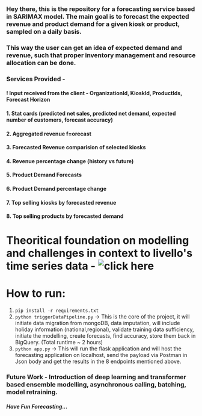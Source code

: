 ### Hey there, this is the repository for a forecasting service based in SARIMAX model. The main goal is to forecast the expected revenue and product demand for a given kiosk or product, sampled on a daily basis.

### This way the user can get an idea of expected demand and revenue, such that proper inventory management and resource allocation can be done.

### Services Provided - 
#### ! Input received from the client - OrganizationId, KioskId, ProductIds, Forecast Horizon

#### 1. Stat cards (predicted net sales, predicted net demand, expected number of customers, forecast accuracy)
#### 2. Aggregated revenue f=orecast
#### 3. Forecasted Revenue comparision of selected kiosks
#### 4. Revenue percentage change (history vs future)
#### 5. Product Demand Forecasts
#### 6. Product Demand percentage change
#### 7. Top selling kiosks by forecasted revenue
#### 8. Top selling products by forecasted demand

# Theoritical foundation on modelling and challenges in context to livello's time series data - ![click here](https://livello.atlassian.net/wiki/spaces/LIV/pages/2403074049/Revenue+and+Product+Demand+SARIMA+Forecast)

# How to run:

1. `pip install -r requirements.txt`
2. `python triggerDataPipeline.py` -> This is the core of the project, it will initiate data migration from mongoDB, data imputation, will include holiday information (national,regional), validate training data sufficiency, initiate the modelling, create forecasts, find accuracy, store them back in BigQuery. (Total runtime ~ 2 hours)
3. `python app.py` -> This will run the flask application and will host the forecasting application on localhost, send the payload via Postman in Json body and get the results in the 8 endpoints mentioned above.

### Future Work - Introduction of deep learning and transformer based ensemble modelling, asynchronous calling, batching, model retraining.

##### Have Fun Forecasting...